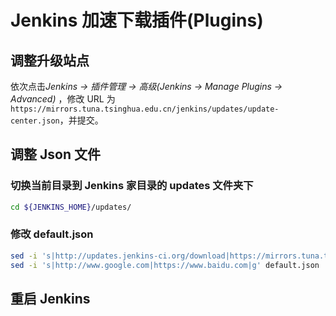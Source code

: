 # Jenkins 加速下载插件(Plugins)

## 调整升级站点

依次点击*Jenkins -> 插件管理 -> 高级(Jenkins -> Manage Plugins -> Advanced)* ，修改 URL 为`https://mirrors.tuna.tsinghua.edu.cn/jenkins/updates/update-center.json`，并提交。

## 调整 Json 文件

### 切换当前目录到 Jenkins 家目录的 updates 文件夹下

```bash
cd ${JENKINS_HOME}/updates/
```

### 修改 default.json

```bash
sed -i 's|http://updates.jenkins-ci.org/download|https://mirrors.tuna.tsinghua.edu.cn/jenkins|g' default.json
sed -i 's|http://www.google.com|https://www.baidu.com|g' default.json
```

## 重启 Jenkins
